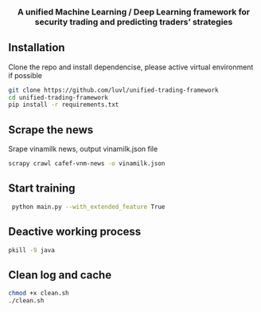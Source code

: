 <h3 align="center">
<p>A unified Machine Learning / Deep Learning framework for security trading and predicting traders’ strategies
</h3>

## Installation

Clone the repo and install dependencise, please active virtual environment if possible

```bash
git clone https://github.com/luvl/unified-trading-framework
cd unified-trading-framework
pip install -r requirements.txt
```

## Scrape the news

Srape vinamilk news, output vinamilk.json file 

```bash
scrapy crawl cafef-vnm-news -o vinamilk.json
```

## Start training

```bash
 python main.py --with_extended_feature True 
```

## Deactive working process

```bash
pkill -9 java
```

## Clean log and cache

```bash
chmod +x clean.sh 
./clean.sh 
```
